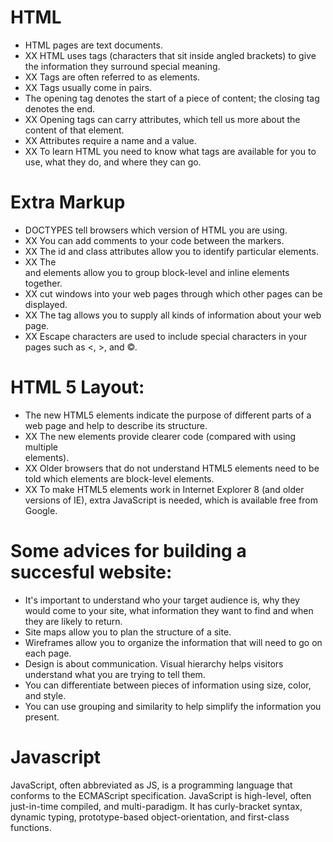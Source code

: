 # HTML

* HTML pages are text documents. 
* XX HTML uses tags (characters that sit inside angled brackets) to give the information they surround special meaning.
* XX Tags are often referred to as elements.
* XX Tags usually come in pairs.
* The opening tag denotes the start of a piece of content; the closing tag denotes the end.
* XX Opening tags can carry attributes, which tell us more about the content of that element.
* XX Attributes require a name and a value.
* XX To learn HTML you need to know what tags are available for you to use, what they do, and where they can go.

# Extra Markup

* DOCTYPES tell browsers which version of HTML you are using.
* XX You can add comments to your code between the <!-- and --> markers.
* XX The id and class attributes allow you to identify particular elements.
* XX The <div> and <span> elements allow you to group block-level and inline elements together.
* XX <iframes> cut windows into your web pages through which other pages can be displayed.
* XX The <meta> tag allows you to supply all kinds of information about your web page.
* XX Escape characters are used to include special characters in your pages such as <, >, and ©.

# HTML 5 Layout:

* The new HTML5 elements indicate the purpose of different parts of a web page and help to describe its structure.
* XX The new elements provide clearer code (compared with using multiple <div> elements).
* XX Older browsers that do not understand HTML5 elements need to be told which elements are block-level elements.
* XX To make HTML5 elements work in Internet Explorer 8 (and older versions of IE), extra JavaScript is needed, which is available free from Google.


# Some advices for building a succesful website:

* It's important to understand who your target audience is, why they would come to your site, what information they want to find and when they are likely to return.
* Site maps allow you to plan the structure of a site. 
* Wireframes allow you to organize the information that will need to go on each page. 
* Design is about communication. Visual hierarchy helps visitors understand what you are trying to tell them. 
* You can differentiate between pieces of information using size, color, and style. 
* You can use grouping and similarity to help simplify the information you present.

# Javascript 

JavaScript, often abbreviated as JS, is a programming language that conforms to the ECMAScript specification. JavaScript is high-level, often just-in-time compiled, and multi-paradigm. It has curly-bracket syntax, dynamic typing, prototype-based object-orientation, and first-class functions.



